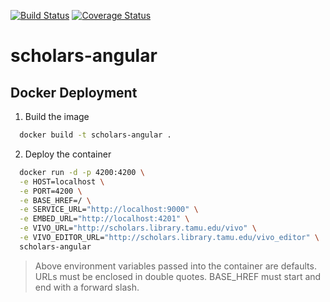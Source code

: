 [![Build Status](https://travis-ci.org/vivo-community/scholars-angular.svg?branch=master)](https://travis-ci.org/vivo-community/scholars-angular)
[![Coverage Status](https://coveralls.io/repos/github/vivo-community/scholars-angular/badge.svg?branch=master)](https://coveralls.io/github/vivo-community/scholars-angular?branch=master)

# scholars-angular

## Docker Deployment

1. Build the image
```bash
  docker build -t scholars-angular .
```

2. Deploy the container
```bash
  docker run -d -p 4200:4200 \
  -e HOST=localhost \
  -e PORT=4200 \
  -e BASE_HREF=/ \
  -e SERVICE_URL="http://localhost:9000" \
  -e EMBED_URL="http://localhost:4201" \
  -e VIVO_URL="http://scholars.library.tamu.edu/vivo" \
  -e VIVO_EDITOR_URL="http://scholars.library.tamu.edu/vivo_editor" \
  scholars-angular
```

> Above environment variables passed into the container are defaults. URLs must be enclosed in double quotes. BASE_HREF must start and end with a forward slash.
